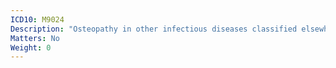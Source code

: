 ```yaml
---
ICD10: M9024
Description: "Osteopathy in other infectious diseases classified elsewhere: Hand"
Matters: No
Weight: 0
---
```

